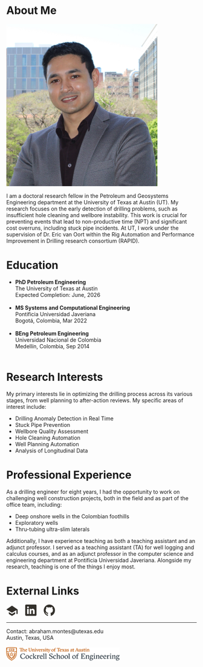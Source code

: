 # About Me
<img src="./src/Headshot.jpg" width="400" alt="Abraham's Headshot"/>
<p>I am a doctoral research fellow in the Petroleum and Geosystems Engineering department at the University of Texas at Austin (UT). My research focuses on the early detection of drilling problems, such as insufficient hole cleaning and wellbore instability. This work is crucial for preventing events that lead to non-productive time (NPT) and significant cost overruns, including stuck pipe incidents. At UT, I work under the supervision of Dr. Eric van Oort within the Rig Automation and Performance Improvement in Drilling research consortium (RAPID).</p>

# Education
<ul>
  <li><strong>PhD Petroleum Engineering</strong><br>
The University of Texas at Austin <br>
Expected Completion: June, 2026 </li> <br>
<li><strong>MS Systems and Computational Engineering</strong> <br>
Pontificia Universidad Javeriana <br>
Bogotá, Colombia, Mar 2022</li> <br>
<li><strong>BEng Petroleum Engineering</strong> <br>
Universidad Nacional de Colombia <br>
Medellín, Colombia, Sep 2014</li> <br>
</ul>

# Research Interests
<p>My primary interests lie in optimizing the drilling process across its various stages, from well planning to after-action reviews. My specific areas of interest include: </p>
<ul>
<li>Drilling Anomaly Detection in Real Time</li>
<li>Stuck Pipe Prevention</li>
<li>Wellbore Quality Assessment</li>
<li>Hole Cleaning Automation</li>
<li>Well Planning Automation</li>
<li>Analysis of Longitudinal Data</li>
</ul>

# Professional Experience
<p>As a drilling engineer for eight years, I had the opportunity to work on challenging well construction projects, both in the field and as part of the office team, including:</p>
<ul>
<li>Deep onshore wells in the Colombian foothills</li>
<li>Exploratory wells</li>
<li>Thru-tubing ultra-slim laterals</li>
</ul>
<p>Additionally, I have experience teaching as both a teaching assistant and an adjunct professor. I served as a teaching assistant (TA) for well logging and calculus courses, and as an adjunct professor in the computer science and engineering department at Pontificia Universidad Javeriana. Alongside my research, teaching is one of the things I enjoy most.</p>

# External Links
<a href="https://scholar.google.com/citations?user=Va0vQdsAAAAJ&hl=en"><img src="./src/icono_scholar_dark.svg" width=30/></a> &nbsp; &nbsp;
<a href="https://www.linkedin.com/in/abraham-c-montes-6661a841/"><img src="./src/icono_linkedin_dark.svg" width=30/></a> &nbsp; &nbsp;
<a href="https://github.com/acmontesh"><img src="./src/icono_github_dark.svg" width=30/></a> &nbsp; &nbsp;

<hr class="solid">
Contact: abraham.montes@utexas.edu <br>
Austin, Texas, USA <br> <br>
<img src="./src/RGB_formal_Cockrell.png" width=300/>
